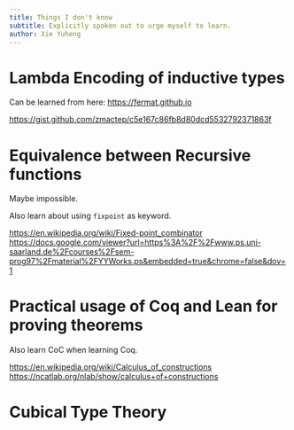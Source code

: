 ```yaml
---
title: Things I don't know
subtitle: Explicitly spoken out to urge myself to learn.
author: Xie Yuheng
---
```


# Lambda Encoding of inductive types

Can be learned from here: https://fermat.github.io

https://gist.github.com/zmactep/c5e167c86fb8d80dcd5532792371863f

# Equivalence between Recursive functions

Maybe impossible.

Also learn about using `fixpoint` as keyword.

https://en.wikipedia.org/wiki/Fixed-point_combinator
https://docs.google.com/viewer?url=https%3A%2F%2Fwww.ps.uni-saarland.de%2Fcourses%2Fsem-prog97%2Fmaterial%2FYYWorks.ps&embedded=true&chrome=false&dov=1

# Practical usage of Coq and Lean for proving theorems

Also learn CoC when learning Coq.

https://en.wikipedia.org/wiki/Calculus_of_constructions
https://ncatlab.org/nlab/show/calculus+of+constructions

# Cubical Type Theory
